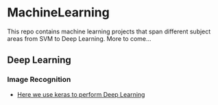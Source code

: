 # MachineLearning
This repo contains machine learning projects that span different subject areas from SVM to Deep Learning. More to come...

## Deep Learning
### Image Recognition
* [Here we use keras to perform Deep Learning](/DeepLearning/ImageRecog/DeepLearningWithKeras-ImageRecog.ipynb)




